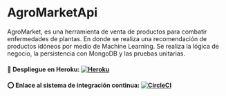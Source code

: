 # AgroMarketApi
AgroMarket, es una herramienta de venta de productos para combatir enfermedades de plantas. En donde se realiza una recomendación de productos idóneos por medio de Machine Learning. Se realiza la lógica de negocio, la persistencia con MongoDB y las pruebas unitarias.

#### 🚀 Despliegue en Heroku: [![Heroku](https://img.icons8.com/color/35/000000/heroku.png)](https://agromarketeci.herokuapp.com/)
#### ⭕ Enlace al sistema de integración continua: [![CircleCI](https://circleci.com/gh/AgroMarket-ECI/AgroMarketApi/tree/master.svg?style=svg&circle-token=d9c8692d2f8eb44e131aa5d34f7d56870a6e2beb)](https://circleci.com/gh/AgroMarket-ECI/AgroMarketApi/tree/master)
